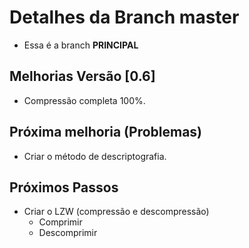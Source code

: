 # Detalhes da Branch master

- Essa é a branch **PRINCIPAL**

## Melhorias Versão [0.6]
 
- Compressão completa 100%.  
## Próxima melhoria (Problemas) 
 
- Criar o método de descriptografia.  
## Próximos Passos
 
- Criar o LZW (compressão e descompressão) 
  - Comprimir  
  - Descomprimir   



